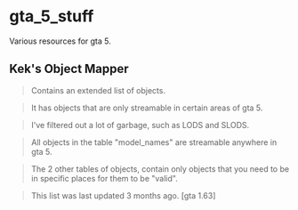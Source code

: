 # gta_5_stuff
Various resources for gta 5.

## Kek's Object Mapper
> Contains an extended list of objects.

> It has objects that are only streamable in certain areas of gta 5.

> I've filtered out a lot of garbage, such as LODS and SLODS.

> All objects in the table "model_names" are streamable anywhere in gta 5.

> The 2 other tables of objects, contain only objects that you need to be in specific places for them to be "valid".

> This list was last updated 3 months ago. [gta 1.63]

